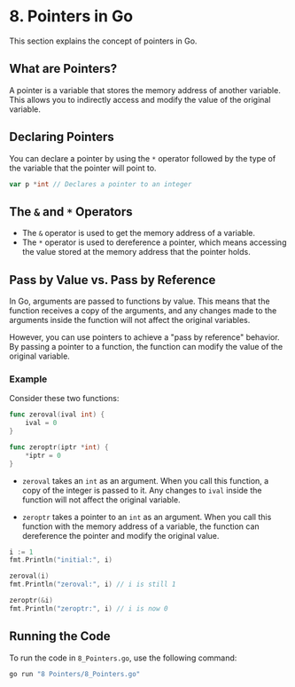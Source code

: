 
# 8. Pointers in Go

This section explains the concept of pointers in Go.

## What are Pointers?

A pointer is a variable that stores the memory address of another variable. This allows you to indirectly access and modify the value of the original variable.

## Declaring Pointers

You can declare a pointer by using the `*` operator followed by the type of the variable that the pointer will point to.

```go
var p *int // Declares a pointer to an integer
```

## The `&` and `*` Operators

- The `&` operator is used to get the memory address of a variable.
- The `*` operator is used to dereference a pointer, which means accessing the value stored at the memory address that the pointer holds.

## Pass by Value vs. Pass by Reference

In Go, arguments are passed to functions by value. This means that the function receives a copy of the arguments, and any changes made to the arguments inside the function will not affect the original variables.

However, you can use pointers to achieve a "pass by reference" behavior. By passing a pointer to a function, the function can modify the value of the original variable.

### Example

Consider these two functions:

```go
func zeroval(ival int) {
    ival = 0
}

func zeroptr(iptr *int) {
    *iptr = 0
}
```

- `zeroval` takes an `int` as an argument. When you call this function, a copy of the integer is passed to it. Any changes to `ival` inside the function will not affect the original variable.

- `zeroptr` takes a pointer to an `int` as an argument. When you call this function with the memory address of a variable, the function can dereference the pointer and modify the original value.

```go
i := 1
fmt.Println("initial:", i)

zeroval(i)
fmt.Println("zeroval:", i) // i is still 1

zeroptr(&i)
fmt.Println("zeroptr:", i) // i is now 0
```

## Running the Code

To run the code in `8_Pointers.go`, use the following command:

```bash
go run "8 Pointers/8_Pointers.go"
```
